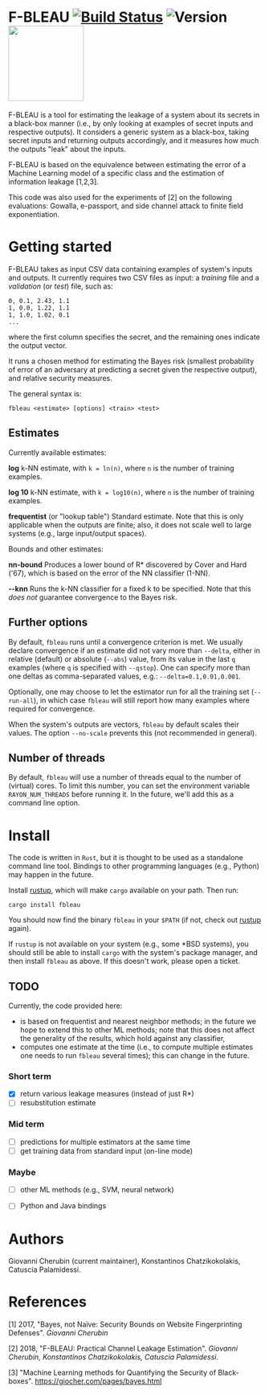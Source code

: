 # F-BLEAU [![Build Status](https://travis-ci.org/gchers/fbleau.svg?branch=master)](https://travis-ci.org/gchers/fbleau) ![Version](https://img.shields.io/crates/v/fbleau.svg) <br><img src="https://github.com/gchers/fbleau/raw/gh-pages/img/forest.png" width="150" height="150" />

F-BLEAU is a tool for estimating the leakage of a system about its secrets in
a black-box manner (i.e., by only looking at examples of secret inputs and
respective outputs). It considers a generic system as a black-box, taking
secret inputs and returning outputs accordingly, and it measures how much the
outputs "leak" about the inputs.

F-BLEAU is based on the equivalence between estimating the error of a Machine
Learning model of a specific class and the estimation of information leakage
[1,2,3].

This code was also used for the experiments of [2] on the following
evaluations: Gowalla, e-passport, and side channel attack to finite field
exponentiation.

# Getting started

F-BLEAU takes as input CSV data containing examples of system's inputs
and outputs.
It currently requires two CSV files as input: a _training_ file and a
_validation_ (or _test_) file, such as:

    0, 0.1, 2.43, 1.1
    1, 0.0, 1.22, 1.1
    1, 1.0, 1.02, 0.1
    ...

where the first column specifies the secret, and the remaining ones
indicate the output vector.

It runs a chosen method for estimating the Bayes risk (smallest probability
of error of an adversary at predicting a secret given the respective output),
and relative security measures.

The general syntax is:

    fbleau <estimate> [options] <train> <test>

## Estimates

Currently available estimates:

**log** k-NN estimate, with `k = ln(n)`, where `n` is the number of training
examples.

**log 10** k-NN estimate, with `k = log10(n)`, where `n` is the number of
training examples.

**frequentist** (or "lookup table") Standard estimate. Note that this
is only applicable when the outputs are finite; also, it does not scale
well to large systems (e.g., large input/output spaces).

Bounds and other estimates:

**nn-bound** Produces a lower bound of R* discovered by Cover and Hard ('67),
which is based on the error of the NN classifier (1-NN).

**--knn** Runs the k-NN classifier for a fixed k to be specified.
Note that this _does not_ guarantee convergence to the Bayes risk.

## Further options

By default, `fbleau` runs until a convergence criterion is met.
We usually declare convergence if an estimate did not vary more
than `--delta`, either in relative (default) or absolute (`--abs`) value,
from its value in the last `q` examples (where `q` is specified with
`--qstop`).
One can specify more than one deltas as comma-separated values, e.g.:
`--delta=0.1,0.01,0.001`.

Optionally, one may choose to let the estimator run for all the training
set (`--run-all`), in which case `fbleau` will still report how many
examples where required for convergence.

When the system's outputs are vectors, `fbleau` by default scales their
values. The option `--no-scale` prevents this (not recommended in
general).

## Number of threads

By default, `fbleau` will use a number of threads equal to the number
of (virtual) cores.
To limit this number, you can set the environment variable
`RAYON_NUM_THREADS` before running it.
In the future, we'll add this as a command line option.

# Install

The code is written in `Rust`, but it is thought to be used as a
standalone command line tool.
Bindings to other programming languages (e.g., Python) may happen in the
future.

Install [rustup](https://rustup.rs), which will make `cargo` available
on your path.
Then run:

```
cargo install fbleau
```

You should now find the binary `fbleau` in your `$PATH` (if not,
check out [rustup](https://rustup.rs) again).

If `rustup` is not available on your system (e.g., some \*BSD systems),
you should still be able to install `cargo` with the system's
package manager, and then install `fbleau` as above.
If this doesn't work, please open a ticket.


## TODO

Currently, the code provided here:
- is based on frequentist and nearest neighbor methods; in the future we hope
  to extend this to other ML methods; note that this does not affect the
  generality of the results, which hold against any classifier,
- computes one estimate at the time (i.e., to compute multiple estimates one
  needs to run `fbleau` several times); this can change in the future.

### Short term

- [x] return various leakage measures (instead of just R*)
- [ ] resubstitution estimate

### Mid term

- [ ] predictions for multiple estimators at the same time
- [ ] get training data from standard input (on-line mode)

### Maybe

- [ ] other ML methods (e.g., SVM, neural network)
- [ ] Python and Java bindings


# Authors

Giovanni Cherubin (current maintainer), Konstantinos Chatzikokolakis, Catuscia Palamidessi.

# References

[1] 2017, "Bayes, not Naïve: Security Bounds on Website Fingerprinting Defenses". _Giovanni Cherubin_

[2] 2018, "F-BLEAU: Practical Channel Leakage Estimation". _Giovanni Cherubin, Konstantinos Chatzikokolakis, Catuscia Palamidessi_.

[3] "Machine Learning methods for Quantifying the Security of Black-boxes". https://giocher.com/pages/bayes.html
